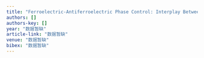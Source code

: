 ```yaml
---
title: "Ferroelectric-Antiferroelectric Phase Control: Interplay Between Octahedral Tilt, Polarization, and Chemistry at BFO-LSMO Interfaces"
authors: []
authors-key: []
year: "数据暂缺"
article-link: "数据暂缺"
venue: "数据暂缺"
bibex: "数据暂缺"
---
```

